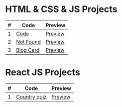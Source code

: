 # HTML & CSS & JS Projects

| #   | Code                                                                                    | Preview                                                                         |
| --- | --------------------------------------------------------------------------------------- | ------------------------------------------------------------------------------- |
| 1   | [Code](https://github.com/khaled308/frontend-projects/tree/main/01)                     | [Preview](https://statuesque-platypus-d74e22.netlify.app/)                      |
| 2   | [Not Found](https://github.com/khaled308/frontend-projects/tree/main/not-found)         | [Preview](https://cool-paprenjak-16c8c1.netlify.app/)                           |
| 3   | [Blog Card](https://github.com/khaled308/frontend-projects/tree/main/minimal-blog-card) | [Preview](https://6551e79732c38232fc709708--cerulean-liger-7888af.netlify.app/) |

# React JS Projects

| #   | Code                                                                                  | Preview                                               |
| --- | ------------------------------------------------------------------------------------- | ----------------------------------------------------- |
| 1   | [Country quiz](https://github.com/khaled308/frontend-projects/tree/main/country-quiz) | [Preview](https://joyful-pudding-3c52a9.netlify.app/) |
